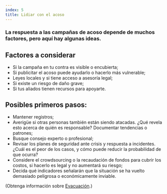 ```yaml
---
index: 5
title: Lidiar con el acoso
---
```

### La respuesta a las campañas de acoso depende de muchos factores, pero aquí hay algunas ideas.

## Factores a considerar

* Si la campaña en tu contra es visible o encubierta;
* Si publicitar el acoso puede ayudarlo o hacerlo más vulnerable;
* Leyes locales y si tiene acceso a asesoría legal;
* Si existe un riesgo de daño grave;
* Si tus aliados tienen recursos para apoyarte.

## Posibles primeros pasos:

* Mantener registros;
* Averigüe si otras personas también están siendo atacadas. ¿Qué revela esto acerca de quién es responsable? Documentar tendencias o patrones;
* Busque consejo experto o profesional;
* Revisar los planes de seguridad ante crisis y respuesta a incidentes. ¿Cuál es el peor de los casos, y cómo puede reducir la probabilidad de que ocurra?
* Considere el crowdsourcing o la recaudación de fondos para cubrir los costos, si hacerlo es legal y no aumentará su riesgo;
* Decida qué indicadores señalarán que la situación se ha vuelto demasiado peligrosa o económicamente inviable.

(Obtenga información sobre [Evacuación](umbrella://incident-response/evacuation).)